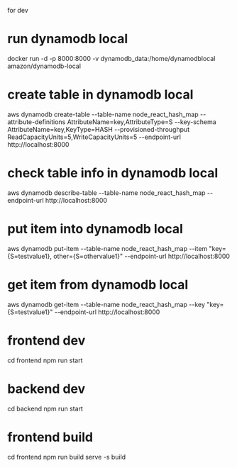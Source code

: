 



for dev

# run dynamodb local
docker run -d -p 8000:8000 -v dynamodb_data:/home/dynamodblocal amazon/dynamodb-local


# create table in dynamodb local
aws dynamodb create-table --table-name node_react_hash_map --attribute-definitions AttributeName=key,AttributeType=S --key-schema AttributeName=key,KeyType=HASH --provisioned-throughput ReadCapacityUnits=5,WriteCapacityUnits=5 --endpoint-url http://localhost:8000

# check table info in dynamodb local
aws dynamodb describe-table --table-name node_react_hash_map --endpoint-url http://localhost:8000

# put item into dynamodb local
aws dynamodb put-item --table-name node_react_hash_map --item "key={S=testvalue1}, other={S=othervalue1}" --endpoint-url http://localhost:8000

# get item from dynamodb local
aws dynamodb get-item --table-name node_react_hash_map --key "key={S=testvalue1}" --endpoint-url http://localhost:8000

# frontend dev
cd frontend
npm run start

# backend dev
cd backend
npm run start

# frontend build
cd frontend
npm run build
serve -s build
